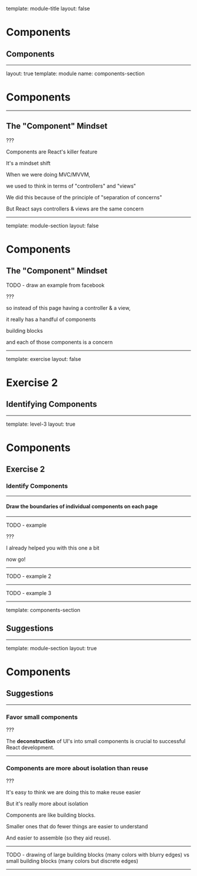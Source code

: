 
template: module-title
layout: false

# Components
## Components

---

layout: true
template: module
name: components-section

# Components

---

## The "Component" Mindset

???

Components are React's killer feature

It's a mindset shift

When we were doing MVC/MVVM, 

we used to think in terms of "controllers" and "views"

We did this because of the principle of "separation of concerns"

But React says controllers & views are the same concern

---
template: module-section
layout: false

# Components
## The "Component" Mindset

TODO - draw an example from facebook

???

so instead of this page having a controller & a view,

it really has a handful of components

building blocks

and each of those components is a concern

---

template: exercise
layout: false

# Exercise 2
## Identifying Components

---
template: level-3
layout: true

# Components
## Exercise 2
### Identify Components

---

#### Draw the boundaries of individual components on each page

---

TODO - example

???

I already helped you with this one a bit

now go!

---

TODO - example 2

---

TODO - example 3

---
template: components-section

## Suggestions

---
template: module-section
layout: true

# Components
## Suggestions

---

### Favor small components

???

The **deconstruction** of UI's into small components is crucial to successful React development.

---

### Components are more about isolation than reuse

???

It's easy to think we are doing this to make reuse easier

But it's really more about isolation

Components are like building blocks.

Smaller ones that do fewer things are easier to understand

And easier to assemble (so they aid reuse).

---

TODO - drawing of large building blocks (many colors with blurry edges) vs small building blocks (many colors but discrete edges)

---
